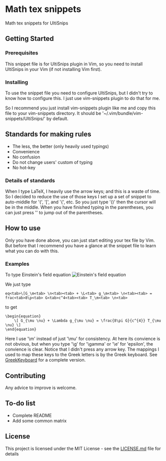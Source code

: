 # Math tex snippets
Math tex snippets for UltiSnips

## Getting Started

### Prerequisites
This snippet file is for UltiSnips plugin in Vim, so you need to install UltiSnips in your Vim (if not installing Vim first).

### Installing
To use the snippet file you need to configure UltiSnips, but I didn't try to know how to configure this. I just use vim-snippets plugin to do that for me.

So I recommend you just install vim-snippets plugin like me and copy this file to your vim-snippets directory. It should be '~/.vim/bundle/vim-snippets/UltiSnips/' by default.

## Standards for making rules
* The less, the better (only heavily used typings)
* Convenience
* No confusion
* Do not change users' custom of typing
* No hot-key

### Details of standards
When I type LaTeX, I heavily use the arrow keys; and this is a waste of time. So I decided to reduce the use of those keys
I set up a set of snippet to auto-middle for '(', '\[', and '{', etc.
So you just type '()' then the cursor will be in the middle.
When you have finished typing in the parentheses, you can just press '<tab>' to jump out of the parentheses.

## How to use
Only you have done above, you can just start editing your tex file by Vim.
But before that I recommend you have a glance at the snippet file to learn what you can do with this.

### Examples
To type Einstein's field equation
![Einstein's field equation](https://wikimedia.org/api/rest_v1/media/math/render/svg/021a494922172bfe1c9fa4e80d25ac90228d72cf)

We just type
```
eq<tab>\[G_\m<tab> \n<tab><tab> + \L<tab> g_\m<tab> \n<tab><tab> = frac<tab>8\p<tab> G<tab>c^4<tab><tab> T_\m<tab> \n<tab>
```
to get
```
\begin{equation}
	\[ G_{\mu \nu} + \Lambda g_{\mu \nu} = \frac{8\pi G}{c^{4}} T_{\mu \nu} \]
\end{equation}

```
Here I use '\m<tab>' instead of just '\mu' for consistency. At here its convience is not obvious, but when you type '\g<tab>' for '\gamma' or '\e<tab>' for 'epsilon', the convience is clear.
Notice that I didn't press any arrow key.
The mappings I used to map these keys to the Greek letters is by the Greek keyboard.
See [GreekKeyboard](https://upload.wikimedia.org/wikipedia/commons/4/48/KB_Greek_polytonic_Unicode.svg) for a complete version.

## Contributing
Any advice to improve is welcome.

## To-do list
* Complete README
* Add some common matrix

## License
This project is licensed under the MIT License - see the [LICENSE.md](LICENSE.md) file for details

